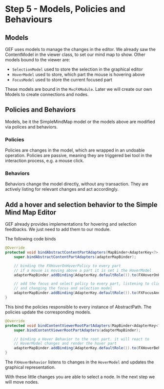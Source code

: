 # Step 5 - Models, Policies and Behaviours


## Models

GEF uses models to manage the changes in the editor. We already saw the ContentModel in the viewer class, to set our mind map to show.
Other models bound to the viewer are:

* `SelectionModel` used to store the selection in the graphical editor
* `HoverModel` used to store, which part the mouse is hovering above
* `FocusModel` used to store the current focused part

These models are bound in the `MvcFXModule`. Later we will create our own Models to create connections and nodes.



## Policies and Behaviors

Models, be it  the SimpleMindMap model or the models above are modified via polices and behaviors.

### Policies

Policies are changes in the model, which are wrapped in an undoable operation. Policies are passive, meaning they are triggered bei tool in the interaction process, e.g. a mouse click.

### Behaviors

Behaviors change the model directly, without any transaction. They are actively listing for relevant changes and act accordingly.


## Add a hover and selection behavior to the Simple Mind Map Editor

GEF already provides implementations for hovering and selection feedbacks. We just need to add them to our module.

The following code binds 

```java
@Override
protected void bindAbstractContentPartAdapters(MapBinder<AdapterKey<?>, Object> adapterMapBinder) {
	super.bindAbstractContentPartAdapters(adapterMapBinder);

	// binding the FXHoverOnHoverPolicy to every part
	// if a mouse is moving above a part it is set i the HoverModel
	adapterMapBinder.addBinding(AdapterKey.defaultRole()).to(FXHoverOnHoverPolicy.class);

	// add the focus and select policy to every part, listening to clicks
	// and changing the focus and selection model
	adapterMapBinder.addBinding(AdapterKey.defaultRole()).to(FXFocusAndSelectOnClickPolicy.class);
}
```

This bind the policies responsible to every instance of AbstractPath. The policies update the corresponding models.

```java
@Override
protected void bindContentViewerRootPartAdapters(MapBinder<AdapterKey<?>, Object> adapterMapBinder) {
	super.bindContentViewerRootPartAdapters(adapterMapBinder);

	// binding a Hover Behavior to the root part. it will react to
	// HoverModel changes and render the hover part
	adapterMapBinder.addBinding(AdapterKey.defaultRole()).to(FXHoverBehavior.class);
}
```
The `FXHoverBehavior` listens to changes in the `HoverModel` and updates the graphical representation.

With these little changes you are able to select a node. In the next step we will move nodes.
  
